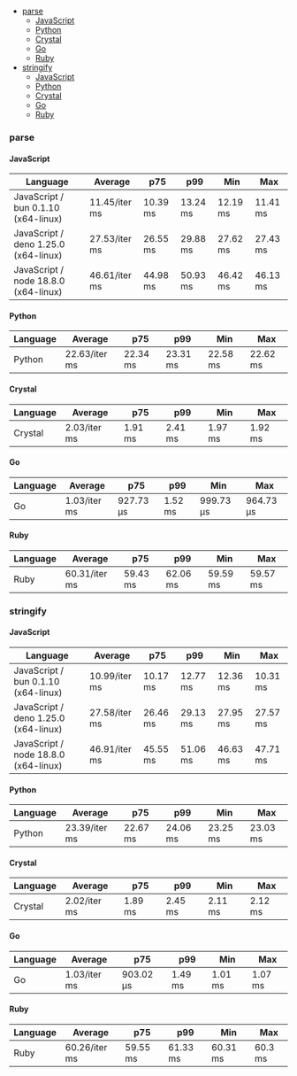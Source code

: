 <script src="https://cdn.jsdelivr.net/npm/apexcharts"></script>
- [parse](#json-parse)
    - [JavaScript](#json-parse-javascript)
    - [Python](#json-parse-python)
    - [Crystal](#json-parse-crystal)
    - [Go](#json-parse-go)
    - [Ruby](#json-parse-ruby)
- [stringify](#json-stringify)
    - [JavaScript](#json-stringify-javascript)
    - [Python](#json-stringify-python)
    - [Crystal](#json-stringify-crystal)
    - [Go](#json-stringify-go)
    - [Ruby](#json-stringify-ruby)

### <a name="json-parse">parse</a>

#### <a name="json-parse-javascript">JavaScript</a>

| Language                              | Average       | p75      | p99      | Min      | Max      |
| ------------------------------------- | ------------- | -------- | -------- | -------- | -------- |
| JavaScript /  bun 0.1.10 (x64-linux)  | 11.45/iter ms | 10.39 ms | 13.24 ms | 12.19 ms | 11.41 ms |
| JavaScript /  deno 1.25.0 (x64-linux) | 27.53/iter ms | 26.55 ms | 29.88 ms | 27.62 ms | 27.43 ms |
| JavaScript /  node 18.8.0 (x64-linux) | 46.61/iter ms | 44.98 ms | 50.93 ms | 46.42 ms | 46.13 ms |


<div id="chart-10"></div>
<script>
new ApexCharts(document.querySelector('#chart-10'), {
                    chart: {
                        height: 320,
                        type: 'line',
                        toolbar: {
                            show: true,
                        },
                        animations: {
                            enabled: true,
                        },
                    },
                    series: [{"name":"JavaScript / deno 1.25.0 (x64-linux)","data":[0,0,0,0,0,0,0,0,0,0,0,0,0,0,19836739.440000005,19836739.440000005,19836739.440000005,19836739.440000005,19836739.440000005,27528597.06000001]},{"name":"JavaScript / bun 0.1.10 (x64-linux)","data":[0,0,0,0,0,0,0,0,0,0,0,0,0,0,10551086.750000002,10551086.750000002,10551086.750000002,10551086.750000002,10551086.750000002,11445822.820000002]},{"name":"JavaScript / node 18.8.0 (x64-linux)","data":[0,0,0,0,0,0,0,0,0,0,0,0,0,0,37754230.55999999,37754230.55999999,37754230.55999999,37754230.55999999,37754230.55999999,46612515.19000002]}],
                    stroke: {
                        width: 1,
                        curve: "straight",
                    },
                    legend: {
                        show: true,
                        showForSingleSeries: true,
                        position: "bottom",
                    },
                    yaxis: {
                        labels: {
                            formatter: function (v) {
                    const time = v;
                    const locale = 'en-US';
                    const type = '/iter';

                    if (time < 1e0) return `${Number((time * 1e3).toFixed(2)).toLocaleString(locale)}${type} ps`;
  
                    if (time < 1e3) return `${Number(time.toFixed(2)).toLocaleString(locale)}${type} ns`;
                    if (time < 1e6) return `${Number((time / 1e3).toFixed(2)).toLocaleString(locale)}${type} µs`;
                    if (time < 1e9) return `${Number((time / 1e6).toFixed(2)).toLocaleString(locale)}${type} ms`;
                    if (time < 1e12) return `${Number((time / 1e9).toFixed(2)).toLocaleString(locale)}${type} s`;
                    if (time < 36e11) return `${Number((time / 60e9).toFixed(2)).toLocaleString(locale)}${type} m`;
                  
                    return `${Number((time / 36e11).toFixed(2)).toLocaleString(locale)}${type} h`;
                }
                        },
                        title: {
                            text: "time per iteration"
                        },
                    },
                    xaxis: {
                        categories: ["75f0959","4a91113","e0e3f5e","84993b0","456fb01","659c8b9","de35d11","1038a86","63a645f","af1a4a3","3933845","9663e12","ca114bf","222f025","5910ee7","fbe56df","e905e2a","f2e77e3","b53c9bc"],
                        labels: {
                            show: false,
                        },
                        tooltip: {
                            enabled: false,
                        },
                    },
                    plotOptions: {
                        bar: {
                            distributed: true
                        }
                    }
                }).render()
</script>

#### <a name="json-parse-python">Python</a>

| Language | Average       | p75      | p99      | Min      | Max      |
| -------- | ------------- | -------- | -------- | -------- | -------- |
| Python   | 22.63/iter ms | 22.34 ms | 23.31 ms | 22.58 ms | 22.62 ms |


<div id="chart-11"></div>
<script>
new ApexCharts(document.querySelector('#chart-11'), {
                    chart: {
                        height: 320,
                        type: 'line',
                        toolbar: {
                            show: true,
                        },
                        animations: {
                            enabled: true,
                        },
                    },
                    series: [{"name":"Python","data":[0,0,0,0,0,0,0,0,0,0,0,0,0,0,16412173.780000005,16412173.780000005,16412173.780000005,16412173.780000005,16412173.780000005,22631405.810000006]}],
                    stroke: {
                        width: 1,
                        curve: "straight",
                    },
                    legend: {
                        show: true,
                        showForSingleSeries: true,
                        position: "bottom",
                    },
                    yaxis: {
                        labels: {
                            formatter: function (v) {
                    const time = v;
                    const locale = 'en-US';
                    const type = '/iter';

                    if (time < 1e0) return `${Number((time * 1e3).toFixed(2)).toLocaleString(locale)}${type} ps`;
  
                    if (time < 1e3) return `${Number(time.toFixed(2)).toLocaleString(locale)}${type} ns`;
                    if (time < 1e6) return `${Number((time / 1e3).toFixed(2)).toLocaleString(locale)}${type} µs`;
                    if (time < 1e9) return `${Number((time / 1e6).toFixed(2)).toLocaleString(locale)}${type} ms`;
                    if (time < 1e12) return `${Number((time / 1e9).toFixed(2)).toLocaleString(locale)}${type} s`;
                    if (time < 36e11) return `${Number((time / 60e9).toFixed(2)).toLocaleString(locale)}${type} m`;
                  
                    return `${Number((time / 36e11).toFixed(2)).toLocaleString(locale)}${type} h`;
                }
                        },
                        title: {
                            text: "time per iteration"
                        },
                    },
                    xaxis: {
                        categories: ["75f0959","4a91113","e0e3f5e","84993b0","456fb01","659c8b9","de35d11","1038a86","63a645f","af1a4a3","3933845","9663e12","ca114bf","222f025","5910ee7","fbe56df","e905e2a","f2e77e3","b53c9bc"],
                        labels: {
                            show: false,
                        },
                        tooltip: {
                            enabled: false,
                        },
                    },
                    plotOptions: {
                        bar: {
                            distributed: true
                        }
                    }
                }).render()
</script>

#### <a name="json-parse-crystal">Crystal</a>

| Language | Average      | p75     | p99     | Min     | Max     |
| -------- | ------------ | ------- | ------- | ------- | ------- |
| Crystal  | 2.03/iter ms | 1.91 ms | 2.41 ms | 1.97 ms | 1.92 ms |


<div id="chart-12"></div>
<script>
new ApexCharts(document.querySelector('#chart-12'), {
                    chart: {
                        height: 320,
                        type: 'line',
                        toolbar: {
                            show: true,
                        },
                        animations: {
                            enabled: true,
                        },
                    },
                    series: [{"name":"Crystal","data":[0,0,0,0,0,0,0,0,0,0,0,0,0,0,1401534.0099999995,1401534.0099999995,1401534.0099999995,1401534.0099999995,1401534.0099999995,2034036.1600000006]}],
                    stroke: {
                        width: 1,
                        curve: "straight",
                    },
                    legend: {
                        show: true,
                        showForSingleSeries: true,
                        position: "bottom",
                    },
                    yaxis: {
                        labels: {
                            formatter: function (v) {
                    const time = v;
                    const locale = 'en-US';
                    const type = '/iter';

                    if (time < 1e0) return `${Number((time * 1e3).toFixed(2)).toLocaleString(locale)}${type} ps`;
  
                    if (time < 1e3) return `${Number(time.toFixed(2)).toLocaleString(locale)}${type} ns`;
                    if (time < 1e6) return `${Number((time / 1e3).toFixed(2)).toLocaleString(locale)}${type} µs`;
                    if (time < 1e9) return `${Number((time / 1e6).toFixed(2)).toLocaleString(locale)}${type} ms`;
                    if (time < 1e12) return `${Number((time / 1e9).toFixed(2)).toLocaleString(locale)}${type} s`;
                    if (time < 36e11) return `${Number((time / 60e9).toFixed(2)).toLocaleString(locale)}${type} m`;
                  
                    return `${Number((time / 36e11).toFixed(2)).toLocaleString(locale)}${type} h`;
                }
                        },
                        title: {
                            text: "time per iteration"
                        },
                    },
                    xaxis: {
                        categories: ["75f0959","4a91113","e0e3f5e","84993b0","456fb01","659c8b9","de35d11","1038a86","63a645f","af1a4a3","3933845","9663e12","ca114bf","222f025","5910ee7","fbe56df","e905e2a","f2e77e3","b53c9bc"],
                        labels: {
                            show: false,
                        },
                        tooltip: {
                            enabled: false,
                        },
                    },
                    plotOptions: {
                        bar: {
                            distributed: true
                        }
                    }
                }).render()
</script>

#### <a name="json-parse-go">Go</a>

| Language | Average      | p75       | p99     | Min       | Max       |
| -------- | ------------ | --------- | ------- | --------- | --------- |
| Go       | 1.03/iter ms | 927.73 µs | 1.52 ms | 999.73 µs | 964.73 µs |


<div id="chart-13"></div>
<script>
new ApexCharts(document.querySelector('#chart-13'), {
                    chart: {
                        height: 320,
                        type: 'line',
                        toolbar: {
                            show: true,
                        },
                        animations: {
                            enabled: true,
                        },
                    },
                    series: [{"name":"Go","data":[0,0,0,0,0,0,0,0,0,0,0,0,0,0,714144.7199999999,714144.7199999999,714144.7199999999,714144.7199999999,714144.7199999999,1029408.0000000003]}],
                    stroke: {
                        width: 1,
                        curve: "straight",
                    },
                    legend: {
                        show: true,
                        showForSingleSeries: true,
                        position: "bottom",
                    },
                    yaxis: {
                        labels: {
                            formatter: function (v) {
                    const time = v;
                    const locale = 'en-US';
                    const type = '/iter';

                    if (time < 1e0) return `${Number((time * 1e3).toFixed(2)).toLocaleString(locale)}${type} ps`;
  
                    if (time < 1e3) return `${Number(time.toFixed(2)).toLocaleString(locale)}${type} ns`;
                    if (time < 1e6) return `${Number((time / 1e3).toFixed(2)).toLocaleString(locale)}${type} µs`;
                    if (time < 1e9) return `${Number((time / 1e6).toFixed(2)).toLocaleString(locale)}${type} ms`;
                    if (time < 1e12) return `${Number((time / 1e9).toFixed(2)).toLocaleString(locale)}${type} s`;
                    if (time < 36e11) return `${Number((time / 60e9).toFixed(2)).toLocaleString(locale)}${type} m`;
                  
                    return `${Number((time / 36e11).toFixed(2)).toLocaleString(locale)}${type} h`;
                }
                        },
                        title: {
                            text: "time per iteration"
                        },
                    },
                    xaxis: {
                        categories: ["75f0959","4a91113","e0e3f5e","84993b0","456fb01","659c8b9","de35d11","1038a86","63a645f","af1a4a3","3933845","9663e12","ca114bf","222f025","5910ee7","fbe56df","e905e2a","f2e77e3","b53c9bc"],
                        labels: {
                            show: false,
                        },
                        tooltip: {
                            enabled: false,
                        },
                    },
                    plotOptions: {
                        bar: {
                            distributed: true
                        }
                    }
                }).render()
</script>

#### <a name="json-parse-ruby">Ruby</a>

| Language | Average       | p75      | p99      | Min      | Max      |
| -------- | ------------- | -------- | -------- | -------- | -------- |
| Ruby     | 60.31/iter ms | 59.43 ms | 62.06 ms | 59.59 ms | 59.57 ms |


<div id="chart-14"></div>
<script>
new ApexCharts(document.querySelector('#chart-14'), {
                    chart: {
                        height: 320,
                        type: 'line',
                        toolbar: {
                            show: true,
                        },
                        animations: {
                            enabled: true,
                        },
                    },
                    series: [{"name":"Ruby","data":[0,0,0,0,0,0,0,0,0,0,0,0,0,0,45765518.61000001,45765518.61000001,45765518.61000001,45765518.61000001,45765518.61000001,60305152.22999999]}],
                    stroke: {
                        width: 1,
                        curve: "straight",
                    },
                    legend: {
                        show: true,
                        showForSingleSeries: true,
                        position: "bottom",
                    },
                    yaxis: {
                        labels: {
                            formatter: function (v) {
                    const time = v;
                    const locale = 'en-US';
                    const type = '/iter';

                    if (time < 1e0) return `${Number((time * 1e3).toFixed(2)).toLocaleString(locale)}${type} ps`;
  
                    if (time < 1e3) return `${Number(time.toFixed(2)).toLocaleString(locale)}${type} ns`;
                    if (time < 1e6) return `${Number((time / 1e3).toFixed(2)).toLocaleString(locale)}${type} µs`;
                    if (time < 1e9) return `${Number((time / 1e6).toFixed(2)).toLocaleString(locale)}${type} ms`;
                    if (time < 1e12) return `${Number((time / 1e9).toFixed(2)).toLocaleString(locale)}${type} s`;
                    if (time < 36e11) return `${Number((time / 60e9).toFixed(2)).toLocaleString(locale)}${type} m`;
                  
                    return `${Number((time / 36e11).toFixed(2)).toLocaleString(locale)}${type} h`;
                }
                        },
                        title: {
                            text: "time per iteration"
                        },
                    },
                    xaxis: {
                        categories: ["75f0959","4a91113","e0e3f5e","84993b0","456fb01","659c8b9","de35d11","1038a86","63a645f","af1a4a3","3933845","9663e12","ca114bf","222f025","5910ee7","fbe56df","e905e2a","f2e77e3","b53c9bc"],
                        labels: {
                            show: false,
                        },
                        tooltip: {
                            enabled: false,
                        },
                    },
                    plotOptions: {
                        bar: {
                            distributed: true
                        }
                    }
                }).render()
</script>

### <a name="json-stringify">stringify</a>

#### <a name="json-stringify-javascript">JavaScript</a>

| Language                              | Average       | p75      | p99      | Min      | Max      |
| ------------------------------------- | ------------- | -------- | -------- | -------- | -------- |
| JavaScript /  bun 0.1.10 (x64-linux)  | 10.99/iter ms | 10.17 ms | 12.77 ms | 12.36 ms | 10.31 ms |
| JavaScript /  deno 1.25.0 (x64-linux) | 27.58/iter ms | 26.46 ms | 29.13 ms | 27.95 ms | 27.57 ms |
| JavaScript /  node 18.8.0 (x64-linux) | 46.91/iter ms | 45.55 ms | 51.06 ms | 46.63 ms | 47.71 ms |


<div id="chart-15"></div>
<script>
new ApexCharts(document.querySelector('#chart-15'), {
                    chart: {
                        height: 320,
                        type: 'line',
                        toolbar: {
                            show: true,
                        },
                        animations: {
                            enabled: true,
                        },
                    },
                    series: [{"name":"JavaScript / deno 1.25.0 (x64-linux)","data":[0,0,0,0,0,0,0,0,0,0,0,0,0,0,19309742.729999997,19309742.729999997,19309742.729999997,19309742.729999997,19309742.729999997,27581854.48000001]},{"name":"JavaScript / bun 0.1.10 (x64-linux)","data":[0,0,0,0,0,0,0,0,0,0,0,0,0,0,10075855.000000006,10075855.000000006,10075855.000000006,10075855.000000006,10075855.000000006,10987875.240000002]},{"name":"JavaScript / node 18.8.0 (x64-linux)","data":[0,0,0,0,0,0,0,0,0,0,0,0,0,0,37443784.75000001,37443784.75000001,37443784.75000001,37443784.75000001,37443784.75000001,46914433.32000001]}],
                    stroke: {
                        width: 1,
                        curve: "straight",
                    },
                    legend: {
                        show: true,
                        showForSingleSeries: true,
                        position: "bottom",
                    },
                    yaxis: {
                        labels: {
                            formatter: function (v) {
                    const time = v;
                    const locale = 'en-US';
                    const type = '/iter';

                    if (time < 1e0) return `${Number((time * 1e3).toFixed(2)).toLocaleString(locale)}${type} ps`;
  
                    if (time < 1e3) return `${Number(time.toFixed(2)).toLocaleString(locale)}${type} ns`;
                    if (time < 1e6) return `${Number((time / 1e3).toFixed(2)).toLocaleString(locale)}${type} µs`;
                    if (time < 1e9) return `${Number((time / 1e6).toFixed(2)).toLocaleString(locale)}${type} ms`;
                    if (time < 1e12) return `${Number((time / 1e9).toFixed(2)).toLocaleString(locale)}${type} s`;
                    if (time < 36e11) return `${Number((time / 60e9).toFixed(2)).toLocaleString(locale)}${type} m`;
                  
                    return `${Number((time / 36e11).toFixed(2)).toLocaleString(locale)}${type} h`;
                }
                        },
                        title: {
                            text: "time per iteration"
                        },
                    },
                    xaxis: {
                        categories: ["75f0959","4a91113","e0e3f5e","84993b0","456fb01","659c8b9","de35d11","1038a86","63a645f","af1a4a3","3933845","9663e12","ca114bf","222f025","5910ee7","fbe56df","e905e2a","f2e77e3","b53c9bc"],
                        labels: {
                            show: false,
                        },
                        tooltip: {
                            enabled: false,
                        },
                    },
                    plotOptions: {
                        bar: {
                            distributed: true
                        }
                    }
                }).render()
</script>

#### <a name="json-stringify-python">Python</a>

| Language | Average       | p75      | p99      | Min      | Max      |
| -------- | ------------- | -------- | -------- | -------- | -------- |
| Python   | 23.39/iter ms | 22.67 ms | 24.06 ms | 23.25 ms | 23.03 ms |


<div id="chart-16"></div>
<script>
new ApexCharts(document.querySelector('#chart-16'), {
                    chart: {
                        height: 320,
                        type: 'line',
                        toolbar: {
                            show: true,
                        },
                        animations: {
                            enabled: true,
                        },
                    },
                    series: [{"name":"Python","data":[0,0,0,0,0,0,0,0,0,0,0,0,0,0,16731761.849999992,16731761.849999992,16731761.849999992,16731761.849999992,16731761.849999992,23392080.960000005]}],
                    stroke: {
                        width: 1,
                        curve: "straight",
                    },
                    legend: {
                        show: true,
                        showForSingleSeries: true,
                        position: "bottom",
                    },
                    yaxis: {
                        labels: {
                            formatter: function (v) {
                    const time = v;
                    const locale = 'en-US';
                    const type = '/iter';

                    if (time < 1e0) return `${Number((time * 1e3).toFixed(2)).toLocaleString(locale)}${type} ps`;
  
                    if (time < 1e3) return `${Number(time.toFixed(2)).toLocaleString(locale)}${type} ns`;
                    if (time < 1e6) return `${Number((time / 1e3).toFixed(2)).toLocaleString(locale)}${type} µs`;
                    if (time < 1e9) return `${Number((time / 1e6).toFixed(2)).toLocaleString(locale)}${type} ms`;
                    if (time < 1e12) return `${Number((time / 1e9).toFixed(2)).toLocaleString(locale)}${type} s`;
                    if (time < 36e11) return `${Number((time / 60e9).toFixed(2)).toLocaleString(locale)}${type} m`;
                  
                    return `${Number((time / 36e11).toFixed(2)).toLocaleString(locale)}${type} h`;
                }
                        },
                        title: {
                            text: "time per iteration"
                        },
                    },
                    xaxis: {
                        categories: ["75f0959","4a91113","e0e3f5e","84993b0","456fb01","659c8b9","de35d11","1038a86","63a645f","af1a4a3","3933845","9663e12","ca114bf","222f025","5910ee7","fbe56df","e905e2a","f2e77e3","b53c9bc"],
                        labels: {
                            show: false,
                        },
                        tooltip: {
                            enabled: false,
                        },
                    },
                    plotOptions: {
                        bar: {
                            distributed: true
                        }
                    }
                }).render()
</script>

#### <a name="json-stringify-crystal">Crystal</a>

| Language | Average      | p75     | p99     | Min     | Max     |
| -------- | ------------ | ------- | ------- | ------- | ------- |
| Crystal  | 2.02/iter ms | 1.89 ms | 2.45 ms | 2.11 ms | 2.12 ms |


<div id="chart-17"></div>
<script>
new ApexCharts(document.querySelector('#chart-17'), {
                    chart: {
                        height: 320,
                        type: 'line',
                        toolbar: {
                            show: true,
                        },
                        animations: {
                            enabled: true,
                        },
                    },
                    series: [{"name":"Crystal","data":[0,0,0,0,0,0,0,0,0,0,0,0,0,0,1311131.6500000004,1311131.6500000004,1311131.6500000004,1311131.6500000004,1311131.6500000004,2016156.8800000004]}],
                    stroke: {
                        width: 1,
                        curve: "straight",
                    },
                    legend: {
                        show: true,
                        showForSingleSeries: true,
                        position: "bottom",
                    },
                    yaxis: {
                        labels: {
                            formatter: function (v) {
                    const time = v;
                    const locale = 'en-US';
                    const type = '/iter';

                    if (time < 1e0) return `${Number((time * 1e3).toFixed(2)).toLocaleString(locale)}${type} ps`;
  
                    if (time < 1e3) return `${Number(time.toFixed(2)).toLocaleString(locale)}${type} ns`;
                    if (time < 1e6) return `${Number((time / 1e3).toFixed(2)).toLocaleString(locale)}${type} µs`;
                    if (time < 1e9) return `${Number((time / 1e6).toFixed(2)).toLocaleString(locale)}${type} ms`;
                    if (time < 1e12) return `${Number((time / 1e9).toFixed(2)).toLocaleString(locale)}${type} s`;
                    if (time < 36e11) return `${Number((time / 60e9).toFixed(2)).toLocaleString(locale)}${type} m`;
                  
                    return `${Number((time / 36e11).toFixed(2)).toLocaleString(locale)}${type} h`;
                }
                        },
                        title: {
                            text: "time per iteration"
                        },
                    },
                    xaxis: {
                        categories: ["75f0959","4a91113","e0e3f5e","84993b0","456fb01","659c8b9","de35d11","1038a86","63a645f","af1a4a3","3933845","9663e12","ca114bf","222f025","5910ee7","fbe56df","e905e2a","f2e77e3","b53c9bc"],
                        labels: {
                            show: false,
                        },
                        tooltip: {
                            enabled: false,
                        },
                    },
                    plotOptions: {
                        bar: {
                            distributed: true
                        }
                    }
                }).render()
</script>

#### <a name="json-stringify-go">Go</a>

| Language | Average      | p75       | p99     | Min     | Max     |
| -------- | ------------ | --------- | ------- | ------- | ------- |
| Go       | 1.03/iter ms | 903.02 µs | 1.49 ms | 1.01 ms | 1.07 ms |


<div id="chart-18"></div>
<script>
new ApexCharts(document.querySelector('#chart-18'), {
                    chart: {
                        height: 320,
                        type: 'line',
                        toolbar: {
                            show: true,
                        },
                        animations: {
                            enabled: true,
                        },
                    },
                    series: [{"name":"Go","data":[0,0,0,0,0,0,0,0,0,0,0,0,0,0,762039.1900000001,762039.1900000001,762039.1900000001,762039.1900000001,762039.1900000001,1029347.7700000003]}],
                    stroke: {
                        width: 1,
                        curve: "straight",
                    },
                    legend: {
                        show: true,
                        showForSingleSeries: true,
                        position: "bottom",
                    },
                    yaxis: {
                        labels: {
                            formatter: function (v) {
                    const time = v;
                    const locale = 'en-US';
                    const type = '/iter';

                    if (time < 1e0) return `${Number((time * 1e3).toFixed(2)).toLocaleString(locale)}${type} ps`;
  
                    if (time < 1e3) return `${Number(time.toFixed(2)).toLocaleString(locale)}${type} ns`;
                    if (time < 1e6) return `${Number((time / 1e3).toFixed(2)).toLocaleString(locale)}${type} µs`;
                    if (time < 1e9) return `${Number((time / 1e6).toFixed(2)).toLocaleString(locale)}${type} ms`;
                    if (time < 1e12) return `${Number((time / 1e9).toFixed(2)).toLocaleString(locale)}${type} s`;
                    if (time < 36e11) return `${Number((time / 60e9).toFixed(2)).toLocaleString(locale)}${type} m`;
                  
                    return `${Number((time / 36e11).toFixed(2)).toLocaleString(locale)}${type} h`;
                }
                        },
                        title: {
                            text: "time per iteration"
                        },
                    },
                    xaxis: {
                        categories: ["75f0959","4a91113","e0e3f5e","84993b0","456fb01","659c8b9","de35d11","1038a86","63a645f","af1a4a3","3933845","9663e12","ca114bf","222f025","5910ee7","fbe56df","e905e2a","f2e77e3","b53c9bc"],
                        labels: {
                            show: false,
                        },
                        tooltip: {
                            enabled: false,
                        },
                    },
                    plotOptions: {
                        bar: {
                            distributed: true
                        }
                    }
                }).render()
</script>

#### <a name="json-stringify-ruby">Ruby</a>

| Language | Average       | p75      | p99      | Min      | Max     |
| -------- | ------------- | -------- | -------- | -------- | ------- |
| Ruby     | 60.26/iter ms | 59.55 ms | 61.33 ms | 60.31 ms | 60.3 ms |


<div id="chart-19"></div>
<script>
new ApexCharts(document.querySelector('#chart-19'), {
                    chart: {
                        height: 320,
                        type: 'line',
                        toolbar: {
                            show: true,
                        },
                        animations: {
                            enabled: true,
                        },
                    },
                    series: [{"name":"Ruby","data":[0,0,0,0,0,0,0,0,0,0,0,0,0,0,46296349.390000015,46296349.390000015,46296349.390000015,46296349.390000015,46296349.390000015,60260820.73999999]}],
                    stroke: {
                        width: 1,
                        curve: "straight",
                    },
                    legend: {
                        show: true,
                        showForSingleSeries: true,
                        position: "bottom",
                    },
                    yaxis: {
                        labels: {
                            formatter: function (v) {
                    const time = v;
                    const locale = 'en-US';
                    const type = '/iter';

                    if (time < 1e0) return `${Number((time * 1e3).toFixed(2)).toLocaleString(locale)}${type} ps`;
  
                    if (time < 1e3) return `${Number(time.toFixed(2)).toLocaleString(locale)}${type} ns`;
                    if (time < 1e6) return `${Number((time / 1e3).toFixed(2)).toLocaleString(locale)}${type} µs`;
                    if (time < 1e9) return `${Number((time / 1e6).toFixed(2)).toLocaleString(locale)}${type} ms`;
                    if (time < 1e12) return `${Number((time / 1e9).toFixed(2)).toLocaleString(locale)}${type} s`;
                    if (time < 36e11) return `${Number((time / 60e9).toFixed(2)).toLocaleString(locale)}${type} m`;
                  
                    return `${Number((time / 36e11).toFixed(2)).toLocaleString(locale)}${type} h`;
                }
                        },
                        title: {
                            text: "time per iteration"
                        },
                    },
                    xaxis: {
                        categories: ["75f0959","4a91113","e0e3f5e","84993b0","456fb01","659c8b9","de35d11","1038a86","63a645f","af1a4a3","3933845","9663e12","ca114bf","222f025","5910ee7","fbe56df","e905e2a","f2e77e3","b53c9bc"],
                        labels: {
                            show: false,
                        },
                        tooltip: {
                            enabled: false,
                        },
                    },
                    plotOptions: {
                        bar: {
                            distributed: true
                        }
                    }
                }).render()
</script>

